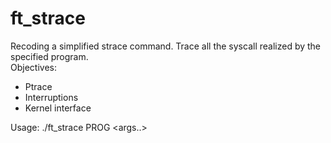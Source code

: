 # ft_strace  
Recoding a simplified strace command. Trace all the syscall realized by the specified program.  
Objectives:
* Ptrace
* Interruptions
* Kernel interface
  
Usage: ./ft_strace PROG <args..>
